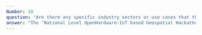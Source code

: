 ```yaml
---
Number: 10
question: "Are there any specific industry sectors or use cases that the hackathon aims to address through the integration of IoT and geospatial technologies?"
answer: "The ‘National Level OpenHardware-IoT based Geospatial Hackathon’ aims to promote an interdisciplinary approach in cracking solution(s) for the proposed ‘problem statements’ Even though the ‘core organizing committee’ doesn’t confine the scope to scope to specific industries or use cases, rather it encourages participants to ‘consider’ focusing on scenarios like smart cities, environmental monitoring, precision agriculture, transportation, healthcare, transport, logistics, weather forecast, rural development, green energy and sustainability, disaster management. etc. However, the exact focus areas may vary depending on the organizers' goals and themes."
---
```

